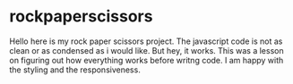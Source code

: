 # rockpaperscissors

Hello here is my rock paper scissors project. 
The javascript code is not as clean or as condensed as i would like.
But hey, it works.
This was a lesson on figuring out how everything works before writng code. 
I am happy with the styling and the responsiveness. 
